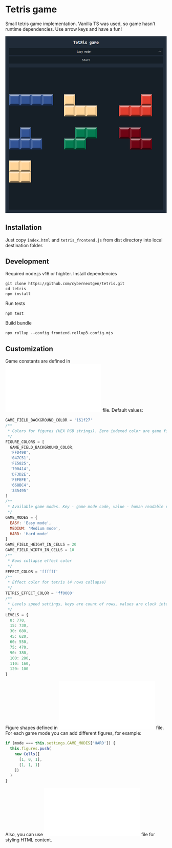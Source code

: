 # Tetris game

Small tetris game implementation. Vanilla TS was used, so game hasn't runtime dependencies. Use arrow keys and have a fun!

![Settings page](/img/settings.png)

## Installation

Just copy `index.html` and `tetris_frontend.js` from dist directory into local destination folder.

## Development

Required node.js v16 or highter.
Install dependencies

```console
git clone https://github.com/cybernextgen/tetris.git
cd tetris
npm install
```

Run tests

```console
npm test
```

Build bundle

```console
npx rollup --config frontend.rollup3.config.mjs
```

## Customization

Game constants are defined in ![settings_loader.ts](/src/frontend/ts/utils/settings_loader.ts) file. Default values:

```js
GAME_FIELD_BACKGROUND_COLOR = '161f27'
/**
 * Colors for figures (HEX RGB strings). Zero indexed color are game field background color
 */
FIGURE_COLORS = [
  GAME_FIELD_BACKGROUND_COLOR,
  'FFD498',
  '047C51',
  'FE5825',
  '700414',
  'DF3D2E',
  'FEFEFE',
  '668BC4',
  '335495'
]
/**
 * Available game modes. Key - game mode code, value - human readable representation
 */
GAME_MODES = {
  EASY: 'Easy mode',
  MEDIUM: 'Medium mode',
  HARD: 'Hard mode'
}
GAME_FIELD_HEIGHT_IN_CELLS = 20
GAME_FIELD_WIDTH_IN_CELLS = 10
/**
 * Rows collapse effect color
 */
EFFECT_COLOR = 'ffffff'
/**
 * Effect color for tetris (4 rows collapse)
 */
TETRIS_EFFECT_COLOR = 'ff0000'
/**
 * Levels speed settings, keys are count of rows, values are clock intervals
 */
LEVELS = {
  0: 770,
  15: 730,
  30: 680,
  45: 620,
  60: 550,
  75: 470,
  90: 380,
  100: 280,
  110: 160,
  120: 100
}
```

Figure shapes defined in ![figure_randomizer.ts](/src/frontend/ts/utils/figure_randomizer.ts) file. For each game mode you can add different figures, for example:

```js
if (mode === this.settings.GAME_MODES['HARD']) {
  this.figures.push(
    new Cells([
      [1, 0, 1],
      [1, 1, 1]
    ])
  )
}
```

Also, you can use ![style.css](/src/frontend/css/style.css) file for styling HTML content.
